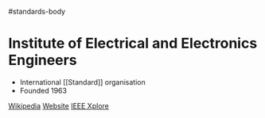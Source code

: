 #standards-body 
# Institute of Electrical and Electronics Engineers 

- International [[Standard]] organisation
- Founded 1963

[Wikipedia](https://en.wikipedia.org/wiki/Institute_of_Electrical_and_Electronics_Engineers)
[Website](https://www.ieee.org/)
[IEEE Xplore](https://ieeexplore.ieee.org/Xplore/home.jsp)
